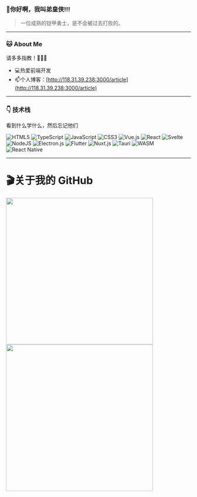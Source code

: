 
### 👋你好啊，我叫弟皇侠!!!
> 一位成熟的铠甲勇士，是不会被过去打败的。

---
### 🐱 About Me

请多多指教！🖤🖤🖤

- 💻热爱前端开发
- 📫个人博客：[http://118.31.39.238:3000/article](http://118.31.39.238:3000/article)

---
### 👇 技术栈
看到什么学什么，然后忘记他们

![HTML5](https://img.shields.io/badge/html5-%23E34F26.svg?style=for-the-badge&logo=html5&logoColor=white)
![TypeScript](https://img.shields.io/badge/typescript-%23007ACC.svg?style=for-the-badge&logo=typescript&logoColor=white)
![JavaScript](https://img.shields.io/badge/javascript-%23323330.svg?style=for-the-badge&logo=javascript&logoColor=%23F7DF1E)
![CSS3](https://img.shields.io/badge/css3-%231572B6.svg?style=for-the-badge&logo=css3&logoColor=white)
![Vue.js](https://img.shields.io/badge/Vue.js-4FC08D?style=for-the-badge&logo=Vue.js&logoColor=white)
![React](https://img.shields.io/badge/react-%2320232a.svg?style=for-the-badge&logo=react&logoColor=%2361DAFB)
![Svelte](https://img.shields.io/badge/Svelte-FF3E00?style=for-the-badge&logo=Svelte&logoColor=white)
![NodeJS](https://img.shields.io/badge/node.js-6DA55F?style=for-the-badge&logo=node.js&logoColor=white)
![Electron.js](https://img.shields.io/badge/Electron-191970?style=for-the-badge&logo=Electron&logoColor=white)
![Flutter](https://img.shields.io/badge/Flutter-%2302569B.svg?style=for-the-badge&logo=Flutter&logoColor=white)
![Nuxt.js](https://img.shields.io/badge/Nuxt.js-00DC82?style=for-the-badge&logo=Nuxt.js&logoColor=white)
![Tauri](https://img.shields.io/badge/Tauri-000000?style=for-the-badge&logo=Tauri&logoColor=white)
![WASM](https://img.shields.io/badge/WASM-6548C2?style=for-the-badge&logo=WebAssembly&logoColor=white)
![React Native](https://img.shields.io/badge/React%20Native-61DAFB?style=for-the-badge&logo=React&logoColor=black)

---
# 🎬关于我的 GitHub

<img src="https://github-readme-stats.vercel.app/api?username=wangxin-tian&show_icons=true" width="400">
<img src="https://github-readme-stats.vercel.app/api/top-langs/?username=wangxin-tian&layout=compact" width="400">

